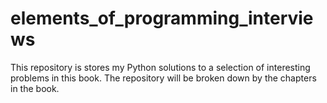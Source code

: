 # elements_of_programming_interviews
This repository is stores my Python solutions to a selection of interesting problems in this book.
The repository will be broken down by the chapters in the book. 
